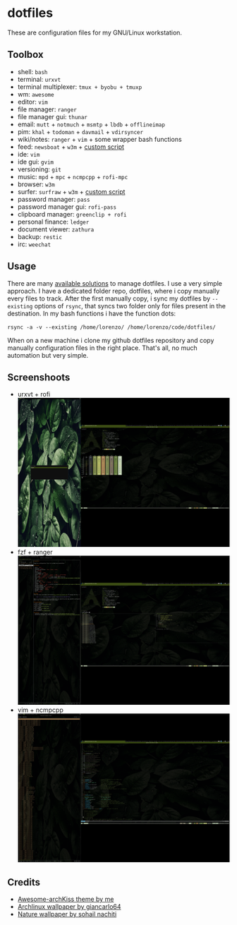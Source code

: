 # dotfiles

These are configuration files for my GNU/Linux workstation.

## Toolbox

* shell: `bash`
* terminal: `urxvt`
* terminal multiplexer: `tmux + byobu + tmuxp`
* wm: `awesome`
* editor: `vim`
* file manager: `ranger`
* file manager gui: `thunar`
* email: `mutt` + `notmuch` + `msmtp` + `lbdb` + `offlineimap`
* pim: `khal` + `todoman` + `davmail` + `vdirsyncer`
* wiki/notes: `ranger` + `vim` + some wrapper bash functions
* feed: `newsboat` + `w3m` + [custom script](https://gist.github.com/lgaggini/f0d0e119a0ab4410943dd227370f6fe6)
* ide: `vim`
* ide gui: `gvim`
* versioning: `git`
* music: `mpd` + `mpc` + `ncmpcpp` + `rofi-mpc`
* browser: `w3m`
* surfer: `surfraw` + `w3m` + [custom script](https://gist.github.com/lgaggini/f0d0e119a0ab4410943dd227370f6fe6)
* password manager: `pass`
* password manager gui: `rofi-pass`
* clipboard manager: `greenclip + rofi`
* personal finance: `ledger`
* document viewer:  `zathura`
* backup: `restic`
* irc: `weechat`

## Usage
There are many [available solutions](http://dotfiles.github.com/) to manage dotfiles. I use a very simple approach. I have a dedicated folder repo, dotfiles, where i copy manually every files to track. After the first manually copy, i sync my dotfiles by `--existing` options of `rsync`, that syncs two folder only for files present in the destination. In my bash functions i have the function dots:

    rsync -a -v --existing /home/lorenzo/ /home/lorenzo/code/dotfiles/

When on a new machine i clone my github dotfiles repository and copy manually configuration files in the right place.
That's all, no much automation but very simple.

## Screenshoots
* urxvt + rofi
![urxvt_rofi](urxvt_rofi.png)
* fzf + ranger
![fzf_ranger](fzf_ranger.png)
* vim + ncmpcpp
![vim_ncmpcpp](vim_ncmpcpp.png)

## Credits
* [Awesome-archKiss theme by me](https://github.com/lgaggini/awesome-archKiss)
* [Archlinux wallpaper by giancarlo64](https://www.deviantart.com/giancarlo64/art/ArchLinux-Wallpaper-360078960)
* [Nature wallpaper by sohail nachiti](https://www.pexels.com/photo/close-up-photography-of-leaves-with-droplets-807598/)
